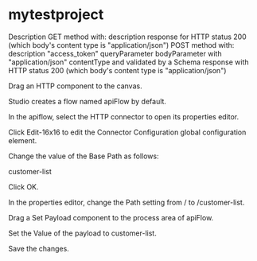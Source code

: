 # mytestproject

Description
GET method with:
description
response for HTTP status 200 (which body's content type is "application/json")
POST method with:
description
"access_token" queryParameter
bodyParameter with "application/json" contentType and validated by a Schema
response with HTTP status 200 (which body's content type is "application/json")

Drag an HTTP component to the canvas.

Studio creates a flow named apiFlow by default.

In the apiflow, select the HTTP connector to open its properties editor.

Click Edit-16x16 to edit the Connector Configuration global configuration element.

Change the value of the Base Path as follows:

customer-list

Click OK.

In the properties editor, change the Path setting from / to /customer-list.

Drag a Set Payload component to the process area of apiFlow.

Set the Value of the payload to customer-list.

Save the changes.
